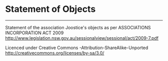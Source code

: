 # Statement of Objects
----------

Statement of the association Joostice's objects as per ASSOCIATIONS INCORPORATION ACT 2009
http://www.legislation.nsw.gov.au/sessionalview/sessional/act/2009-7.pdf

Licenced under Creative Commons -Attribution-ShareAlike-Unported
http://creativecommons.org/licenses/by-sa/3.0/
